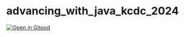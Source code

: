 # advancing_with_java_kcdc_2024


[![Open in Gitpod](https://gitpod.io/button/open-in-gitpod.svg)](https://gitpod.io/github.com/dhinojosa/advancing_with_java_kcdc_2024)
